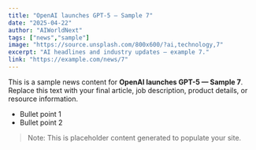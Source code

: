 ```yaml
---
title: "OpenAI launches GPT-5 — Sample 7"
date: "2025-04-22"
author: "AIWorldNext"
tags: ["news","sample"]
image: "https://source.unsplash.com/800x600/?ai,technology,7"
excerpt: "AI headlines and industry updates — example 7."
link: "https://example.com/news/7"
---
```


This is a sample news content for **OpenAI launches GPT-5 — Sample 7**. Replace this text with your final article, job description, product details, or resource information.

- Bullet point 1
- Bullet point 2

> Note: This is placeholder content generated to populate your site.
